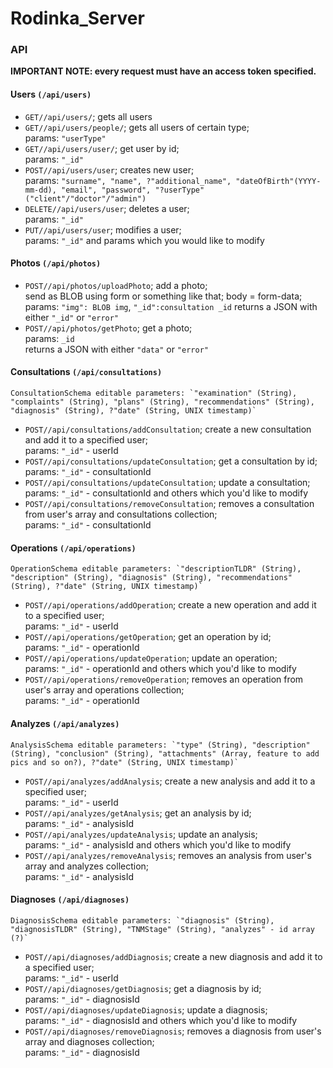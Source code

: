 # Rodinka_Server

### API
**IMPORTANT NOTE: every request must have an access token specified.**
#### Users `(/api/users)`
- `GET//api/users/`;  gets all users
- `GET//api/users/people/`; gets all users of certain type;  
    params: `"userType"`
- `GET//api/users/user/`; get user by id;  
    params: `"_id"`
- `POST//api/users/user`; creates new user;  
    params: `"surname", "name", ?"additional_name", "dateOfBirth"(YYYY-mm-dd), "email", "password", "?userType" ("client"/"doctor"/"admin")`  
- `DELETE//api/users/user`; deletes a user;  
    params: `"_id"`  
- `PUT//api/users/user`; modifies a user;  
    params: `"_id"` and params which you would like to modify  
  
#### Photos `(/api/photos)`
- `POST//api/photos/uploadPhoto`; add a photo;  
    send as BLOB using form or something like that;  body = form-data; 
    params: `"img": BLOB img`, `"_id":consultation _id`
    returns a JSON with either `"_id"` or `"error"`
- `POST//api/photos/getPhoto`; get a photo;  
    params: `_id`  
    returns a JSON with either `"data"` or `"error"`

#### Consultations `(/api/consultations)`  
    ConsultationSchema editable parameters: `"examination" (String), "complaints" (String), "plans" (String), "recommendations" (String), "diagnosis" (String), ?"date" (String, UNIX timestamp)`  
- `POST//api/consultations/addConsultation`; create a new consultation and add it to a specified user;  
    params: `"_id"` - userId  
- `POST//api/consultations/updateConsultation`; get a consultation by id;      
    params: `"_id"` - consultationId  
- `POST//api/consultations/updateConsultation`; update a consultation;  
    params: `"_id"` - consultationId and others which you'd like to modify   
- `POST//api/consultations/removeConsultation`; removes a consultation from user's array and consultations collection;  
    params: `"_id"` - consultationId  

#### Operations `(/api/operations)`  
    OperationSchema editable parameters: `"descriptionTLDR" (String), "description" (String), "diagnosis" (String), "recommendations" (String), ?"date" (String, UNIX timestamp)`  
- `POST//api/operations/addOperation`; create a new operation and add it to a specified user;  
    params: `"_id"` - userId  
- `POST//api/operations/getOperation`; get an operation by id;      
    params: `"_id"` - operationId  
- `POST//api/operations/updateOperation`; update an operation;  
    params: `"_id"` - operationId and others which you'd like to modify   
- `POST//api/operations/removeOperation`; removes an operation from user's array and operations collection;  
    params: `"_id"` - operationId  

#### Analyzes `(/api/analyzes)`  
    AnalysisSchema editable parameters: `"type" (String), "description" (String), "conclusion" (String), "attachments" (Array, feature to add pics and so on?), ?"date" (String, UNIX timestamp)`  
- `POST//api/analyzes/addAnalysis`; create a new analysis and add it to a specified user;  
    params: `"_id"` - userId  
- `POST//api/analyzes/getAnalysis`; get an analysis by id;      
    params: `"_id"` - analysisId  
- `POST//api/analyzes/updateAnalysis`; update an analysis;  
    params: `"_id"` - analysisId and others which you'd like to modify   
- `POST//api/analyzes/removeAnalysis`; removes an analysis from user's array and analyzes collection;  
    params: `"_id"` - analysisId  

#### Diagnoses `(/api/diagnoses)`
    DiagnosisSchema editable parameters: `"diagnosis" (String), "diagnosisTLDR" (String), "TNMStage" (String), "analyzes" - id array (?)`
- `POST//api/diagnoses/addDiagnosis`; create a new diagnosis and add it to a specified user;  
    params: `"_id"` - userId  
- `POST//api/diagnoses/getDiagnosis`; get a diagnosis by id;      
    params: `"_id"` - diagnosisId  
- `POST//api/diagnoses/updateDiagnosis`; update a diagnosis;  
    params: `"_id"` - diagnosisId and others which you'd like to modify   
- `POST//api/diagnoses/removeDiagnosis`; removes a diagnosis from user's array and diagnoses collection;  
    params: `"_id"` - diagnosisId  